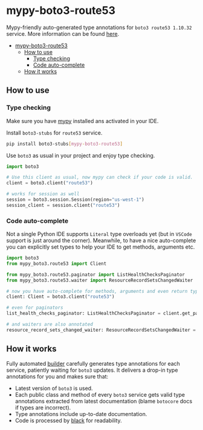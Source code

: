 # mypy-boto3-route53

Mypy-friendly auto-generated type annotations for `boto3 route53 1.10.32` service.
More information can be found [here](https://github.com/vemel/mypy_boto3).

- [mypy-boto3-route53](#mypy-boto3-route53)
  - [How to use](#how-to-use)
    - [Type checking](#type-checking)
    - [Code auto-complete](#code-auto-complete)
  - [How it works](#how-it-works)

## How to use

### Type checking

Make sure you have [mypy](https://github.com/python/mypy) installed ans activated in your IDE.

Install `boto3-stubs` for `route53` service.

```bash
pip install boto3-stubs[mypy-boto3-route53]
```

Use `boto3` as usual in your project and enjoy type checking.

```python
import boto3

# Use this client as usual, now mypy can check if your code is valid.
client = boto3.client("route53")

# works for session as well
session = boto3.session.Session(region="us-west-1")
session_client = session.client("route53")

```

### Code auto-complete

Not a single Python IDE supports `Literal` type overloads yet (but in `VSCode` support is just around the corner).
Meanwhile, to have a nice auto-complete you can explicitly set types to help your IDE to get methods, arguments etc.

```python
import boto3
from mypy_boto3.route53 import Client

from mypy_boto3.route53.paginator import ListHealthChecksPaginator
from mypy_boto3.route53.waiter import ResourceRecordSetsChangedWaiter

# now you have auto-complete for methods, arguments and even return types
client: Client = boto3.client("route53")

# even for paginators
list_health_checks_paginator: ListHealthChecksPaginator = client.get_paginator("list_health_checks")

# and waiters are also annotated
resource_record_sets_changed_waiter: ResourceRecordSetsChangedWaiter = client.get_waiter("resource_record_sets_changed")
```

## How it works

Fully automated [builder](https://github.com/vemel/mypy_boto3) carefully generates
type annotations for each service, patiently waiting for `boto3` updates. It delivers
a drop-in type annotations for you and makes sure that:

- Latest version of `boto3` is used.
- Each public class and method of every `boto3` service gets valid type annotations
  extracted from latest documentation (blame `botocore` docs if types are incorrect).
- Type annotations include up-to-date documentation.
- Code is processed by [black](https://github.com/psf/black) for readability.
